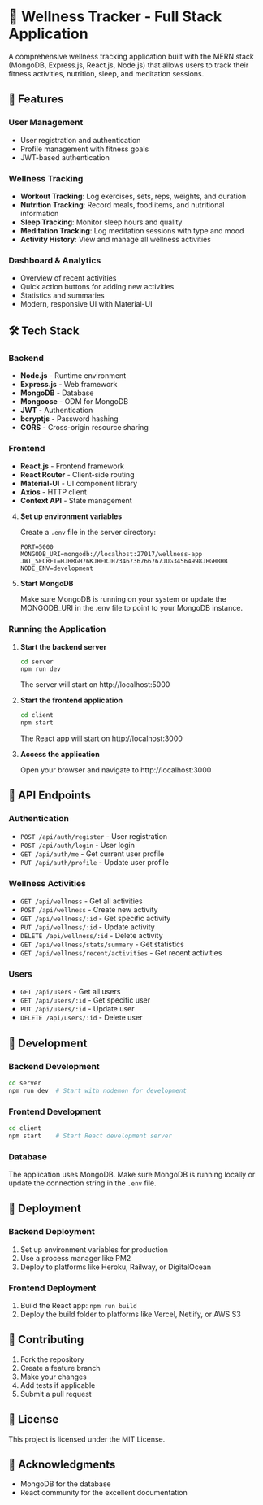 # 🌿 Wellness Tracker - Full Stack Application

A comprehensive wellness tracking application built with the MERN stack (MongoDB, Express.js, React.js, Node.js) that allows users to track their fitness activities, nutrition, sleep, and meditation sessions.

## 🚀 Features

### User Management
- User registration and authentication
- Profile management with fitness goals
- JWT-based authentication

### Wellness Tracking
- **Workout Tracking**: Log exercises, sets, reps, weights, and duration
- **Nutrition Tracking**: Record meals, food items, and nutritional information
- **Sleep Tracking**: Monitor sleep hours and quality
- **Meditation Tracking**: Log meditation sessions with type and mood
- **Activity History**: View and manage all wellness activities

### Dashboard & Analytics
- Overview of recent activities
- Quick action buttons for adding new activities
- Statistics and summaries
- Modern, responsive UI with Material-UI

## 🛠️ Tech Stack

### Backend
- **Node.js** - Runtime environment
- **Express.js** - Web framework
- **MongoDB** - Database
- **Mongoose** - ODM for MongoDB
- **JWT** - Authentication
- **bcryptjs** - Password hashing
- **CORS** - Cross-origin resource sharing

### Frontend
- **React.js** - Frontend framework
- **React Router** - Client-side routing
- **Material-UI** - UI component library
- **Axios** - HTTP client
- **Context API** - State management


4. **Set up environment variables**
   
   Create a `.env` file in the server directory:
   ```env
   PORT=5000
   MONGODB_URI=mongodb://localhost:27017/wellness-app
   JWT_SECRET=HJHRGH76KJHERJH7346736766767JUG34564998JHGHBHB
   NODE_ENV=development
   ```

5. **Start MongoDB**
   
   Make sure MongoDB is running on your system or update the MONGODB_URI in the .env file to point to your MongoDB instance.

### Running the Application

1. **Start the backend server**
   ```bash
   cd server
   npm run dev
   ```
   The server will start on http://localhost:5000

2. **Start the frontend application**
   ```bash
   cd client
   npm start
   ```
   The React app will start on http://localhost:3000

3. **Access the application**
   
   Open your browser and navigate to http://localhost:3000

## 📖 API Endpoints

### Authentication
- `POST /api/auth/register` - User registration
- `POST /api/auth/login` - User login
- `GET /api/auth/me` - Get current user profile
- `PUT /api/auth/profile` - Update user profile

### Wellness Activities
- `GET /api/wellness` - Get all activities
- `POST /api/wellness` - Create new activity
- `GET /api/wellness/:id` - Get specific activity
- `PUT /api/wellness/:id` - Update activity
- `DELETE /api/wellness/:id` - Delete activity
- `GET /api/wellness/stats/summary` - Get statistics
- `GET /api/wellness/recent/activities` - Get recent activities

### Users
- `GET /api/users` - Get all users
- `GET /api/users/:id` - Get specific user
- `PUT /api/users/:id` - Update user
- `DELETE /api/users/:id` - Delete user

## 🔧 Development

### Backend Development
```bash
cd server
npm run dev  # Start with nodemon for development
```

### Frontend Development
```bash
cd client
npm start    # Start React development server
```

### Database
The application uses MongoDB. Make sure MongoDB is running locally or update the connection string in the `.env` file.

## 🚀 Deployment

### Backend Deployment
1. Set up environment variables for production
2. Use a process manager like PM2
3. Deploy to platforms like Heroku, Railway, or DigitalOcean

### Frontend Deployment
1. Build the React app: `npm run build`
2. Deploy the build folder to platforms like Vercel, Netlify, or AWS S3

## 🤝 Contributing

1. Fork the repository
2. Create a feature branch
3. Make your changes
4. Add tests if applicable
5. Submit a pull request

## 📝 License

This project is licensed under the MIT License.

## 🙏 Acknowledgments

- MongoDB for the database
- React community for the excellent documentation 
